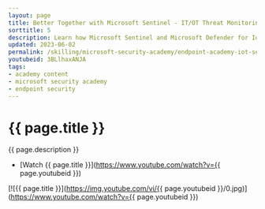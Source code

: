 ```yaml
---
layout: page
title: Better Together with Microsoft Sentinel - IT/OT Threat Monitoring with Microsoft Defender for IoT Solution
sorttitle: 5
description: Learn how Microsoft Sentinel and Microsoft Defender for IoT are driving together a convergence of OT and corporate cybersecurity disciplines in defense of critical infrastructure. This session provides the foundation for building a SOC geared towards IoT/OT monitoring and is globally applicable for organizations defending both IT/OT-based networks.
updated: 2023-06-02
permalink: /skilling/microsoft-security-academy/endpoint-academy-iot-sentinel
youtubeid: 3BLlhaxANJA
tags: 
- academy content
- microsoft security academy
- endpoint security
---
```


# {{ page.title }}

{{ page.description }}

* [Watch {{ page.title }}](https://www.youtube.com/watch?v={{ page.youtubeid }})

[![{{ page.title }}](https://img.youtube.com/vi/{{ page.youtubeid }}/0.jpg)](https://www.youtube.com/watch?v={{ page.youtubeid }})